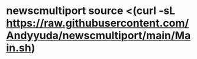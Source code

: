 # newscmultiport source <(curl -sL https://raw.githubusercontent.com/Andyyuda/newscmultiport/main/Main.sh)
